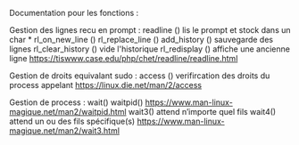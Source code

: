 Documentation pour les fonctions :

Gestion des lignes recu en prompt :
readline () lis le prompt et stock dans un char *
rl_on_new_line ()
rl_replace_line ()
add_history () sauvegarde des lignes 
rl_clear_history () vide l'historique
rl_redisplay () affiche une ancienne ligne
  https://tiswww.case.edu/php/chet/readline/readline.html

Gestion de droits equivalant sudo :
access () verifircation des droits du process appelant 
  https://linux.die.net/man/2/access

Gestion de process :
wait()
waitpid()
  https://www.man-linux-magique.net/man2/waitpid.html
wait3() attend n’importe quel fils
wait4() attend un ou des fils spécifique(s)
  https://www.man-linux-magique.net/man2/wait3.html


